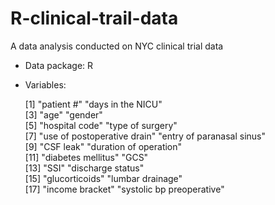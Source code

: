 # R-clinical-trail-data
A data analysis conducted on NYC clinical trial data

- Data package: R
- Variables: 

    [1] "patient #"                  "days in the NICU"          
    [3] "age"                        "gender"                    
    [5] "hospital code"              "type of surgery"           
    [7] "use of postoperative drain" "entry of paranasal sinus"  
    [9] "CSF leak"                   "duration of operation"     
   [11] "diabetes mellitus"          "GCS"                       
   [13] "SSI"                        "discharge status"          
   [15] "glucorticoids"              "lumbar drainage"           
   [17] "income bracket"             "systolic bp preoperative"
